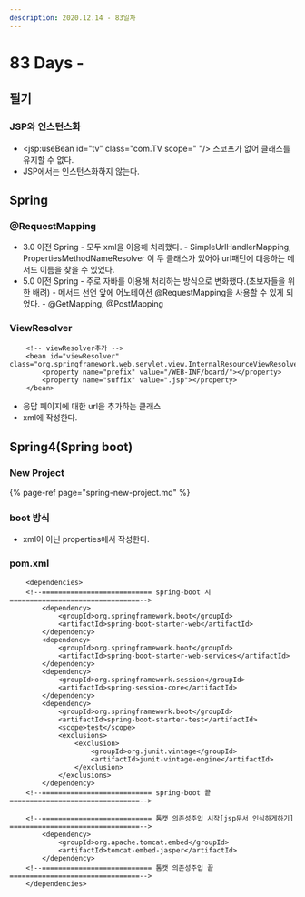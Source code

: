 ```yaml
---
description: 2020.12.14 - 83일차
---
```


# 83 Days -



## 필기

### JSP와 인스턴스화

* &lt;jsp:useBean id="tv" class="com.TV scope=" "/&gt; 스코프가 없어 클래스를 유지할 수 없다.
* JSP에서는 인스턴스화하지 않는다.

## Spring

### @RequestMapping

* 3.0 이전 Spring - 모두 xml을 이용해 처리했다. - SimpleUrlHandlerMapping, PropertiesMethodNameResolver 이 두 클래스가 있어야 url패턴에 대응하는 메서드 이름을 찾을 수 있었다.
* 5.0 이전 Spring - 주로 자바를 이용해 처리하는 방식으로 변화했다.\(초보자들을 위한 배려\) - 메서드 선언 앞에 어노테이션 @RequestMapping을 사용할 수 있게 되었다. - @GetMapping, @PostMapping

### ViewResolver

```markup
	<!-- viewResolver추가 -->
	<bean id="viewResolver" class="org.springframework.web.servlet.view.InternalResourceViewResolver">
		<property name="prefix" value="/WEB-INF/board/"></property>
		<property name="suffix" value=".jsp"></property>
	</bean>
```

* 응답 페이지에 대한 url을 추가하는 클래스
* xml에 작성한다.

## Spring4\(Spring boot\)

### New Project

{% page-ref page="spring-new-project.md" %}

### boot 방식

* xml이 아닌 properties에서 작성한다.

### pom.xml

```markup
	<dependencies>
	<!--=========================== spring-boot 시 ================================-->
		<dependency>
			<groupId>org.springframework.boot</groupId>
			<artifactId>spring-boot-starter-web</artifactId>
		</dependency>
		<dependency>
			<groupId>org.springframework.boot</groupId>
			<artifactId>spring-boot-starter-web-services</artifactId>
		</dependency>
		<dependency>
			<groupId>org.springframework.session</groupId>
			<artifactId>spring-session-core</artifactId>
		</dependency>
		<dependency>
			<groupId>org.springframework.boot</groupId>
			<artifactId>spring-boot-starter-test</artifactId>
			<scope>test</scope>
			<exclusions>
				<exclusion>
					<groupId>org.junit.vintage</groupId>
					<artifactId>junit-vintage-engine</artifactId>
				</exclusion>
			</exclusions>
		</dependency>
	<!--=========================== spring-boot 끝 ================================-->
	
	<!--=========================== 톰캣 의존성주입 시작[jsp문서 인식하게하기] ================================-->
		<dependency>
			<groupId>org.apache.tomcat.embed</groupId>
			<artifactId>tomcat-embed-jasper</artifactId>
		</dependency>
	<!--=========================== 톰캣 의존성주입 끝  ================================-->
	</dependencies>
```

